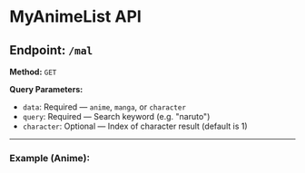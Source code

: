 # MyAnimeList API

## Endpoint: `/mal`

**Method:** `GET`

**Query Parameters:**

- `data`: Required — `anime`, `manga`, or `character`
- `query`: Required — Search keyword (e.g. "naruto")
- `character`: Optional — Index of character result (default is 1)

---

### Example (Anime):
